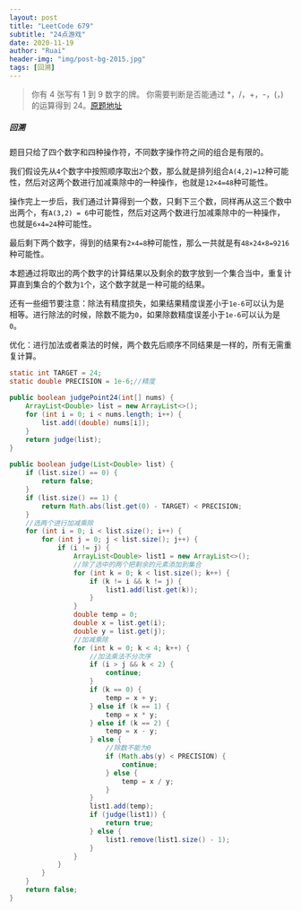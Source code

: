 ```yaml
---
layout: post
title: "LeetCode 679"
subtitle: "24点游戏"
date: 2020-11-19
author: "Ruai"
header-img: "img/post-bg-2015.jpg"
tags: [回溯]
---
```

> 你有 4 张写有 1 到 9 数字的牌。
> 你需要判断是否能通过 *，/，+，-，(，) 的运算得到 24。[原题地址](https://leetcode-cn.com/problems/24-game/)

##### 回溯
题目只给了四个数字和四种操作符，不同数字操作符之间的组合是有限的。

我们假设先从`4`个数字中按照顺序取出`2`个数，那么就是排列组合`A(4,2)=12`种可能性，然后对这两个数进行加减乘除中的一种操作，也就是`12×4=48`种可能性。

操作完上一步后，我们通过计算得到一个数，只剩下三个数，同样再从这三个数中出两个，有`A(3,2) = 6`中可能性，然后对这两个数进行加减乘除中的一种操作，也就是`6×4=24`种可能性。

最后剩下两个数字，得到的结果有`2×4=8`种可能性，那么一共就是有`48×24×8=9216`种可能性。

本题通过将取出的两个数字的计算结果以及剩余的数字放到一个集合当中，重复计算直到集合的个数为`1`个，这个数字就是一种可能的结果。

还有一些细节要注意：除法有精度损失，如果结果精度误差小于`1e-6`可以认为是相等。进行除法的时候，除数不能为`0`，如果除数精度误差小于`1e-6`可以认为是`0`。

优化：进行加法或者乘法的时候，两个数先后顺序不同结果是一样的，所有无需重复计算。

```java
static int TARGET = 24;
static double PRECISION = 1e-6;//精度
​
public boolean judgePoint24(int[] nums) {
    ArrayList<Double> list = new ArrayList<>();
    for (int i = 0; i < nums.length; i++) {
        list.add((double) nums[i]);
    }
    return judge(list);
}
​
public boolean judge(List<Double> list) {
    if (list.size() == 0) {
        return false;
    }
    if (list.size() == 1) {
        return Math.abs(list.get(0) - TARGET) < PRECISION;
    }
    //选两个进行加减乘除
    for (int i = 0; i < list.size(); i++) {
        for (int j = 0; j < list.size(); j++) {
            if (i != j) {
                ArrayList<Double> list1 = new ArrayList<>();
                //除了选中的两个把剩余的元素添加到集合
                for (int k = 0; k < list.size(); k++) {
                    if (k != i && k != j) {
                        list1.add(list.get(k));
                    }
                }
                double temp = 0;
                double x = list.get(i);
                double y = list.get(j);
                //加减乘除
                for (int k = 0; k < 4; k++) {
                    //加法乘法不分次序
                    if (i > j && k < 2) {
                        continue;
                    }
                    if (k == 0) {
                        temp = x + y;
                    } else if (k == 1) {
                        temp = x * y;
                    } else if (k == 2) {
                        temp = x - y;
                    } else {
                        //除数不能为0
                        if (Math.abs(y) < PRECISION) {
                            continue;
                        } else {
                            temp = x / y;
                        }
                    }
                    list1.add(temp);
                    if (judge(list1)) {
                        return true;
                    } else {
                        list1.remove(list1.size() - 1);
                    }
                }
            }
        }
    }
    return false;
}
```